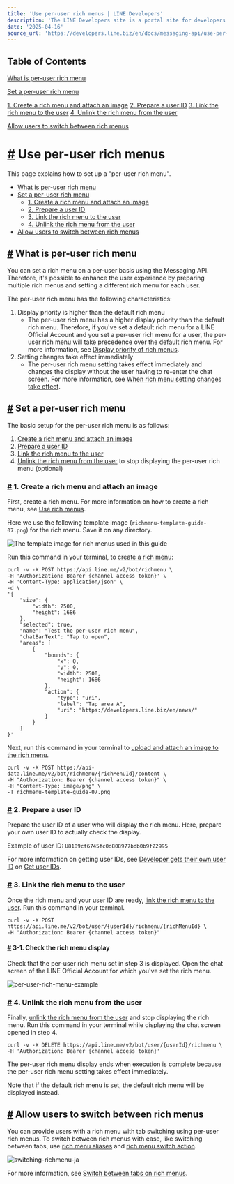 ```yaml
---
title: 'Use per-user rich menus | LINE Developers'
description: 'The LINE Developers site is a portal site for developers. It contains documents and tools that will help you use our various developer products. Creating LINE Login and Messaging API applications and services has never been easier!'
date: '2025-04-16'
source_url: 'https://developers.line.biz/en/docs/messaging-api/use-per-user-rich-menus/'
---
```


## Table of Contents

[What is per-user rich menu](#about-per-user-rich-menu)

[Set a per-user rich menu](#set-per-user-rich-menu)

[1\. Create a rich menu and attach an image](#create-a-rich-menu) [2\. Prepare a user ID](#prepare-user-id) [3\. Link the rich menu to the user](#link-the-rich-menu-to-user) [4\. Unlink the rich menu from the user](#unlink-the-rich-menu-from-user)

[Allow users to switch between rich menus](#swich-rich-menus)

# [#](#page-title) Use per-user rich menus

This page explains how to set up a "per-user rich menu".

- [What is per-user rich menu](#about-per-user-rich-menu)
- [Set a per-user rich menu](#set-per-user-rich-menu)
  - [1\. Create a rich menu and attach an image](#create-a-rich-menu)
  - [2\. Prepare a user ID](#prepare-user-id)
  - [3\. Link the rich menu to the user](#link-the-rich-menu-to-user)
  - [4\. Unlink the rich menu from the user](#unlink-the-rich-menu-from-user)
- [Allow users to switch between rich menus](#swich-rich-menus)

## [#](#about-per-user-rich-menu) What is per-user rich menu

You can set a rich menu on a per-user basis using the Messaging API. Therefore, it's possible to enhance the user experience by preparing multiple rich menus and setting a different rich menu for each user.

The per-user rich menu has the following characteristics:

1. Display priority is higher than the default rich menu
    - The per-user rich menu has a higher display priority than the default rich menu. Therefore, if you've set a default rich menu for a LINE Official Account and you set a per-user rich menu for a user, the per-user rich menu will take precedence over the default rich menu. For more information, see [Display priority of rich menus](../../../en/docs/messaging-api/rich-menus-overview.md#rich-menu-display).
2. Setting changes take effect immediately
    - The per-user rich menu setting takes effect immediately and changes the display without the user having to re-enter the chat screen. For more information, see [When rich menu setting changes take effect](../../../en/docs/messaging-api/rich-menus-overview.md#when-setting-change-takes-effect).

## [#](#set-per-user-rich-menu) Set a per-user rich menu

The basic setup for the per-user rich menu is as follows:

1. [Create a rich menu and attach an image](#create-a-rich-menu)
2. [Prepare a user ID](#prepare-user-id)
3. [Link the rich menu to the user](#link-the-rich-menu-to-user)
4. [Unlink the rich menu from the user](#unlink-the-rich-menu-from-user) to stop displaying the per-user rich menu (optional)

### [#](#create-a-rich-menu) 1. Create a rich menu and attach an image

First, create a rich menu. For more information on how to create a rich menu, see [Use rich menus](../../../en/docs/messaging-api/using-rich-menus.md).

Here we use the following template image (`richmenu-template-guide-07.png`) for the rich menu. Save it on any directory.

![The template image for rich menus used in this guide](/assets/img/richmenu-template-guide-07.9ef1ba08.png)

Run this command in your terminal, to [create a rich menu](../../../en/reference/messaging-api.md#create-rich-menu):

```
curl -v -X POST https://api.line.me/v2/bot/richmenu \
-H 'Authorization: Bearer {channel access token}' \
-H 'Content-Type: application/json' \
-d \
'{
    "size": {
        "width": 2500,
        "height": 1686
    },
    "selected": true,
    "name": "Test the per-user rich menu",
    "chatBarText": "Tap to open",
    "areas": [
        {
            "bounds": {
                "x": 0,
                "y": 0,
                "width": 2500,
                "height": 1686
            },
            "action": {
                "type": "uri",
                "label": "Tap area A",
                "uri": "https://developers.line.biz/en/news/"
            }
        }
    ]
}'
```

Next, run this command in your terminal to [upload and attach an image to the rich menu](../../../en/reference/messaging-api.md#upload-rich-menu-image).

```
curl -v -X POST https://api-data.line.me/v2/bot/richmenu/{richMenuId}/content \
-H "Authorization: Bearer {channel access token}" \
-H "Content-Type: image/png" \
-T richmenu-template-guide-07.png
```

### [#](#prepare-user-id) 2. Prepare a user ID

Prepare the user ID of a user who will display the rich menu. Here, prepare your own user ID to actually check the display.

Example of user ID: `U8189cf6745fc0d808977bdb0b9f22995`

For more information on getting user IDs, see [Developer gets their own user ID](../../../en/docs/messaging-api/getting-user-ids.md#get-own-user-id) on [Get user IDs](../../../en/docs/messaging-api/getting-user-ids.md).

### [#](#link-the-rich-menu-to-user) 3. Link the rich menu to the user

Once the rich menu and your user ID are ready, [link the rich menu to the user](../../../en/reference/messaging-api.md#link-rich-menu-to-user). Run this command in your terminal.

```
curl -v -X POST https://api.line.me/v2/bot/user/{userId}/richmenu/{richMenuId} \
-H "Authorization: Bearer {channel access token}"
```

#### [#](#check-the-rich-menu) 3-1. Check the rich menu display

Check that the per-user rich menu set in step 3 is displayed. Open the chat screen of the LINE Official Account for which you've set the rich menu.

![per-user-rich-menu-example](/assets/img/per-user-rich-menu-example.df996080.png)

### [#](#unlink-the-rich-menu-from-user) 4. Unlink the rich menu from the user

Finally, [unlink the rich menu from the user](../../../en/reference/messaging-api.md#unlink-rich-menu-from-user) and stop displaying the rich menu. Run this command in your terminal while displaying the chat screen opened in step 4.

```
curl -v -X DELETE https://api.line.me/v2/bot/user/{userId}/richmenu \
-H 'Authorization: Bearer {channel access token}'
```

The per-user rich menu display ends when execution is complete because the per-user rich menu setting takes effect immediately.

Note that if the default rich menu is set, the default rich menu will be displayed instead.

## [#](#swich-rich-menus) Allow users to switch between rich menus

You can provide users with a rich menu with tab switching using per-user rich menus. To switch between rich menus with ease, like switching between tabs, use [rich menu aliases](../../../en/glossary.md#rich-menu-alias) and [rich menu switch action](../../../en/reference/messaging-api.md#richmenu-switch-action).

![switching-richmenu-ja](/assets/img/switching-richmenu-ja.ca50ffef.png)

For more information, see [Switch between tabs on rich menus](../../../en/docs/messaging-api/switch-rich-menus.md).
